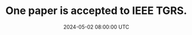 ---
title: >-
    One paper is accepted to <strong>IEEE TGRS</strong>.
date: 2024-05-02 08:00:00 UTC
---